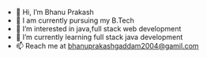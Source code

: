 - 👋 Hi, I’m Bhanu Prakash
- 📖 I am currently pursuing my B.Tech
- 👀 I’m interested in java,full stack web development
- 🌱 I’m currently learning full stack java development
- 📫 Reach me at bhanuprakashgaddam2004@gamil.com

<!---
Bhanuprakash7854/Bhanuprakash7854 is a ✨ special ✨ repository because its `README.md` (this file) appears on your GitHub profile.
You can click the Preview link to take a look at your changes.
--->
